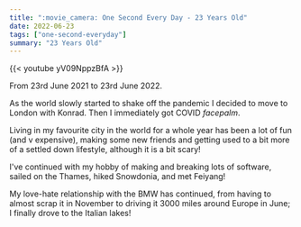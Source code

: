 ```yaml
---
title: ":movie_camera: One Second Every Day - 23 Years Old"
date: 2022-06-23
tags: ["one-second-everyday"]
summary: "23 Years Old"
---
```


{{< youtube yV09NppzBfA >}}

From 23rd June 2021 to 23rd June 2022.

As the world slowly started to shake off the pandemic I decided to move to London with Konrad. Then I immediately got COVID *facepalm*.

Living in my favourite city in the world for a whole year has been a lot of fun (and v expensive), making some new friends and getting used to a bit more of a settled down lifestyle, although it is a bit scary!

I've continued with my hobby of making and breaking lots of software, sailed on the Thames, hiked Snowdonia, and met Feiyang!

My love-hate relationship with the BMW has continued, from having to almost scrap it in November to driving it 3000 miles around Europe in June; I finally drove to the Italian lakes!
